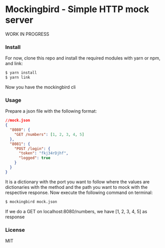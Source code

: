 # Mockingbird - Simple HTTP mock server

WORK IN PROGRESS

### Install

For now, clone this repo and install the required modules with yarn or npm, and link:

```sh
$ yarn install
$ yarn link
```

Now you have the mockingbird cli

### Usage

Prepare a json file with the following format:

```json
//mock.json
{
  "8080": {
    "GET /numbers": [1, 2, 3, 4, 5]
  },
  "8081": {
    "POST /login": {
      "token": "fkj34rDjhf",
      "logged": true
    }
  }
}
```

It is a dictionary with the port you want to follow where the values are dictionaries with the method and the path you want to mock with the respective response.
Now execute the following command on terminal:

```sh
$ mockingbird mock.json
```

If we do a GET on localhost:8080/numbers, we have [1, 2, 3, 4, 5] as response

### License

MIT
